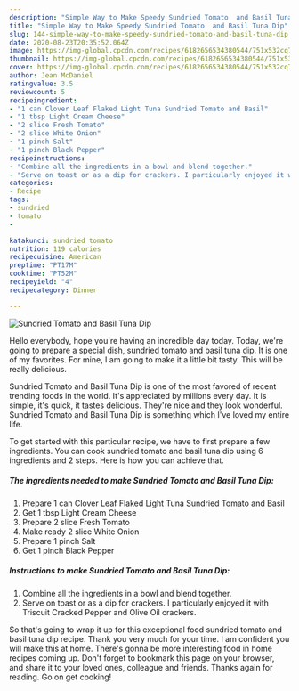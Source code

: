 ```yaml
---
description: "Simple Way to Make Speedy Sundried Tomato  and Basil Tuna Dip"
title: "Simple Way to Make Speedy Sundried Tomato  and Basil Tuna Dip"
slug: 144-simple-way-to-make-speedy-sundried-tomato-and-basil-tuna-dip
date: 2020-08-23T20:35:52.064Z
image: https://img-global.cpcdn.com/recipes/6182656534380544/751x532cq70/sundried-tomato-and-basil-tuna-dip-recipe-main-photo.jpg
thumbnail: https://img-global.cpcdn.com/recipes/6182656534380544/751x532cq70/sundried-tomato-and-basil-tuna-dip-recipe-main-photo.jpg
cover: https://img-global.cpcdn.com/recipes/6182656534380544/751x532cq70/sundried-tomato-and-basil-tuna-dip-recipe-main-photo.jpg
author: Jean McDaniel
ratingvalue: 3.5
reviewcount: 5
recipeingredient:
- "1 can Clover Leaf Flaked Light Tuna Sundried Tomato and Basil"
- "1 tbsp Light Cream Cheese"
- "2 slice Fresh Tomato"
- "2 slice White Onion"
- "1 pinch Salt"
- "1 pinch Black Pepper"
recipeinstructions:
- "Combine all the ingredients in a bowl and blend together."
- "Serve on toast or as a dip for crackers. I particularly enjoyed it with Triscuit Cracked Pepper and Olive Oil crackers."
categories:
- Recipe
tags:
- sundried
- tomato
- 

katakunci: sundried tomato  
nutrition: 119 calories
recipecuisine: American
preptime: "PT17M"
cooktime: "PT52M"
recipeyield: "4"
recipecategory: Dinner

---
```



![Sundried Tomato  and Basil Tuna Dip](https://img-global.cpcdn.com/recipes/6182656534380544/751x532cq70/sundried-tomato-and-basil-tuna-dip-recipe-main-photo.jpg)

Hello everybody, hope you're having an incredible day today. Today, we're going to prepare a special dish, sundried tomato  and basil tuna dip. It is one of my favorites. For mine, I am going to make it a little bit tasty. This will be really delicious.



Sundried Tomato  and Basil Tuna Dip is one of the most favored of recent trending foods in the world. It's appreciated by millions every day. It is simple, it's quick, it tastes delicious. They're nice and they look wonderful. Sundried Tomato  and Basil Tuna Dip is something which I've loved my entire life.


To get started with this particular recipe, we have to first prepare a few ingredients. You can cook sundried tomato  and basil tuna dip using 6 ingredients and 2 steps. Here is how you can achieve that.

<!--inarticleads1-->

##### The ingredients needed to make Sundried Tomato  and Basil Tuna Dip:

1. Prepare 1 can Clover Leaf Flaked Light Tuna Sundried Tomato and Basil
1. Get 1 tbsp Light Cream Cheese
1. Prepare 2 slice Fresh Tomato
1. Make ready 2 slice White Onion
1. Prepare 1 pinch Salt
1. Get 1 pinch Black Pepper




<!--inarticleads2-->

##### Instructions to make Sundried Tomato  and Basil Tuna Dip:

1. Combine all the ingredients in a bowl and blend together.
1. Serve on toast or as a dip for crackers. I particularly enjoyed it with Triscuit Cracked Pepper and Olive Oil crackers.




So that's going to wrap it up for this exceptional food sundried tomato  and basil tuna dip recipe. Thank you very much for your time. I am confident you will make this at home. There's gonna be more interesting food in home recipes coming up. Don't forget to bookmark this page on your browser, and share it to your loved ones, colleague and friends. Thanks again for reading. Go on get cooking!
